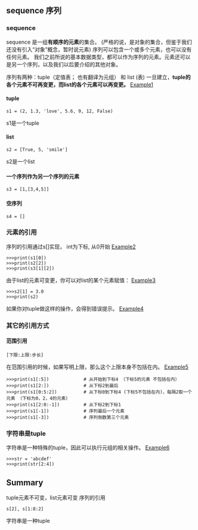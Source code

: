 ## sequence 序列

### sequence
sequence 是一组**有顺序的元素**的集合。
(严格的说，是对象的集合，但鉴于我们还没有引入“对象”概念，暂时说元素)
序列可以包含一个或多个元素，也可以没有任何元素。
我们之前所说的基本数据类型，都可以作为序列的元素。元素还可以是另一个序列，以及我们以后要介绍的其他对象。

序列有两种：tuple（定值表； 也有翻译为元组） 和 list (表)
一旦建立，**tuple的各个元素不可再变更，而list的各个元素可以再变更。** [Example1](sequence1.py)
#### tuple
```
s1 = (2, 1.3, 'love', 5.6, 9, 12, False) 
```
s1是一个tuple
#### list
```
s2 = [True, 5, 'smile'] 
```
s2是一个list
#### 一个序列作为另一个序列的元素
```
s3 = [1,[3,4,5]]
```
#### 空序列
```
s4 = []
```

### 元素的引用
序列的引用通过s[<int>]实现， int为下标, 从0开始
[Example2](sequence2.py)
```
>>>print(s1[0])
>>>print(s2[2])
>>>print(s3[1][2])
```
由于list的元素可变更，你可以对list的某个元素赋值：
[Example3](sequence3.py)
```
>>>s2[1] = 3.0
>>>print(s2)
```
如果你对tuple做这样的操作，会得到错误提示。
[Example4](sequence4.py)


### 其它的引用方式
#### 范围引用
```
[下限:上限:步长]
```
在范围引用的时候，如果写明上限，那么这个上限本身不包括在内。
[Example5](sequence5.py)
```
>>>print(s1[:5])             # 从开始到下标4 （下标5的元素 不包括在内）
>>>print(s1[2:])             # 从下标2到最后
>>>print(s1[0:5:2])          # 从下标0到下标4 (下标5不包括在内)，每隔2取一个元素 （下标为0，2，4的元素）
>>>print(s1[2:0:-1])         # 从下标2到下标1
>>>print(s1[-1])             # 序列最后一个元素
>>>print(s1[-3])             # 序列倒数第三个元素
```

### 字符串是tuple
字符串是一种特殊的tuple，因此可以执行元组的相关操作。
[Example6](sequence6.py)
```
>>>str = 'abcdef'
>>>print(str[2:4])
```

## Summary
tuple元素不可变，list元素可变
序列的引用
```
s[2], s[1:8:2]
```
字符串是一种tuple